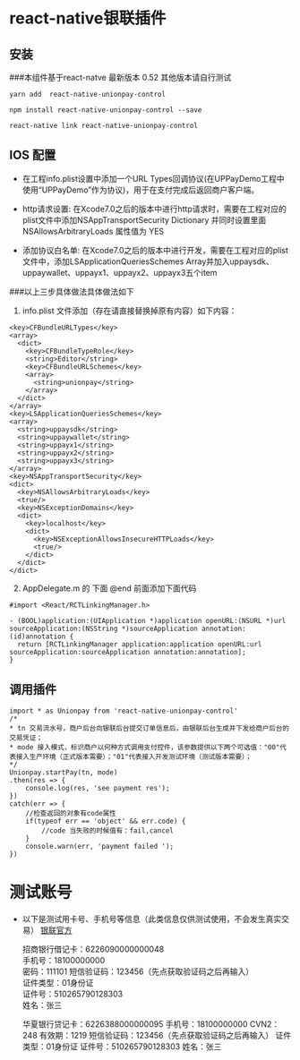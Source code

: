 # react-native银联插件

## 安装

###本组件基于react-natve 最新版本 0.52  其他版本请自行测试

```
yarn add  react-native-unionpay-control

npm install react-native-unionpay-control --save

react-native link react-native-unionpay-control
```

## IOS 配置
- 在工程info.plist设置中添加一个URL Types回调协议(在UPPayDemo工程中使用“UPPayDemo”作为协议)，用于在支付完成后返回商户客户端。

- http请求设置: 在Xcode7.0之后的版本中进行http请求时，需要在工程对应的plist文件中添加NSAppTransportSecurity  Dictionary 并同时设置里面NSAllowsArbitraryLoads 属性值为 YES
- 添加协议白名单: 在Xcode7.0之后的版本中进行开发，需要在工程对应的plist文件中，添加LSApplicationQueriesSchemes  Array并加入uppaysdk、uppaywallet、uppayx1、uppayx2、uppayx3五个item

###以上三步具体做法具体做法如下
1. info.plist 文件添加（存在请直接替换掉原有内容）如下内容：

```
<key>CFBundleURLTypes</key>
<array>
  <dict>
    <key>CFBundleTypeRole</key>
    <string>Editor</string>
    <key>CFBundleURLSchemes</key>
    <array>
      <string>unionpay</string>
    </array>
  </dict>
</array>
<key>LSApplicationQueriesSchemes</key>
<array>
  <string>uppaysdk</string>
  <string>uppaywallet</string>
  <string>uppayx1</string>
  <string>uppayx2</string>
  <string>uppayx3</string>
</array>
<key>NSAppTransportSecurity</key>
<dict>
  <key>NSAllowsArbitraryLoads</key>
  <true/>
  <key>NSExceptionDomains</key>
  <dict>
    <key>localhost</key>
    <dict>
      <key>NSExceptionAllowsInsecureHTTPLoads</key>
      <true/>
    </dict>
  </dict>
</dict>
```

2. AppDelegate.m 的 下面 @end 前面添加下面代码

```
#import <React/RCTLinkingManager.h>

- (BOOL)application:(UIApplication *)application openURL:(NSURL *)url sourceApplication:(NSString *)sourceApplication annotation:(id)annotation {
  return [RCTLinkingManager application:application openURL:url sourceApplication:sourceApplication annotation:annotation];
}
```

## 	调用插件

```
import * as Unionpay from 'react-native-unionpay-control'
/*
* tn 交易流水号，商户后台向银联后台提交订单信息后，由银联后台生成并下发给商户后台的交易凭证；
* mode 接入模式，标识商户以何种方式调用支付控件，该参数提供以下两个可选值："00"代表接入生产环境（正式版本需要）；"01"代表接入开发测试环境（测试版本需要）；
*/
Unionpay.startPay(tn, mode)
.then(res => {
	console.log(res, 'see payment res');
})
catch(err => {
	//检查返回的对象有code属性
	if(typeof err == 'object' && err.code) {
		//code 当失败的时候值有：fail,cancel
	}
	console.warn(err, 'payment failed ');
})
```

# 测试账号
- 以下是测试用卡号、手机号等信息（此类信息仅供测试使用，不会发生真实交易）
  [银联官方](https://open.unionpay.com/ajweb/product/newProDetail?proId=3)

  招商银行借记卡：6226090000000048  
  手机号：18100000000  
  密码：111101
  短信验证码：123456（先点获取验证码之后再输入）  
  证件类型：01身份证  
  证件号：510265790128303  
  姓名：张三

  华夏银行贷记卡：6226388000000095
  手机号：18100000000
  CVN2：248
  有效期：1219
  短信验证码：123456（先点获取验证码之后再输入）
  证件类型：01身份证
  证件号：510265790128303
  姓名：张三
